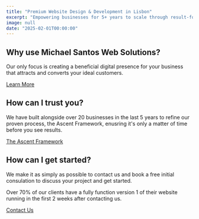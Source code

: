 ```yaml
---
title: "Premium Website Design & Development in Lisbon"
excerpt: "Empowering businesses for 5+ years to scale through result-focused web design & development optimised for your customers to find you whilst providing a compelling user experience tailored to your business' offer and brand."
image: null
date: "2025-02-01T00:00:00"
---
```


## Why use Michael Santos Web Solutions?

Our only focus is creating a beneficial digital presence for your business that attracts and converts your ideal customers.

[Learn More](/)

## How can I trust you?

We have built alongside over 20 businesses in the last 5 years to refine our proven process, the Ascent Framework, enusring it's only a matter of time before you see results.

[The Ascent Framework](/#the-ascent-framework)

## How can I get started?

We make it as simply as possible to contact us and book a free initial consulation to discuss your project and get started. 

Over 70% of our clients have a fully function version 1 of their website running in the first 2 weeks after contacting us.

[Contact Us](/contact)